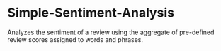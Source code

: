 # Simple-Sentiment-Analysis
Analyzes the sentiment of a review using the aggregate of pre-defined review scores assigned to words and phrases. 
